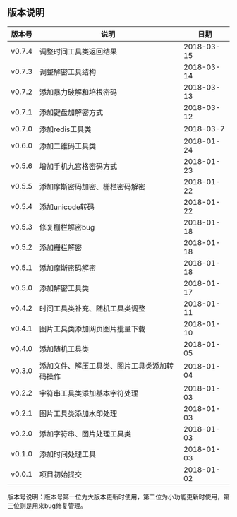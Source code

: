 ## 版本说明

版本号     | 说明 | 日期
-----|------|-----
v0.7.4 | 调整时间工具类返回结果   |2018-03-15
v0.7.3 | 调整解密工具结构   |2018-03-14
v0.7.2 | 添加暴力破解和培根密码   |2018-03-13
v0.7.1 | 添加键盘加解密方式   |2018-03-12
v0.7.0 | 添加redis工具类   |2018-03-7
v0.6.0 | 添加二维码工具类   |2018-01-24
v0.5.6 | 增加手机九宫格密码方式   |2018-01-23
v0.5.5 | 添加摩斯密码加密、栅栏密码解密   |2018-01-22
v0.5.4 | 添加unicode转码   |2018-01-22
v0.5.3 | 修复栅栏解密bug   |2018-01-18
v0.5.2 | 添加栅栏解密   |2018-01-18
v0.5.1 | 添加摩斯密码解密   |2018-01-18
v0.5.0 | 添加解密工具类   |2018-01-17
v0.4.2 | 时间工具类补充、随机工具类调整   |2018-01-11
v0.4.1 | 图片工具类添加网页图片批量下载   |2018-01-10
v0.4.0 | 添加随机工具类   |2018-01-05
v0.3.0 | 添加文件、解压工具类、图片工具类添加转码操作   |2018-01-04
v0.2.2 | 字符串工具类添加基本字符处理   |2018-01-03
v0.2.1 | 图片工具类添加水印处理   |2018-01-03
v0.2.0 | 添加字符串、图片处理工具类   |2018-01-03
v0.1.0 | 添加时间处理工具   |2018-01-03
v0.0.1 | 项目初始提交   |2018-01-02

版本号说明：版本号第一位为大版本更新时使用，第二位为小功能更新时使用，第三位则是用来bug修复管理。